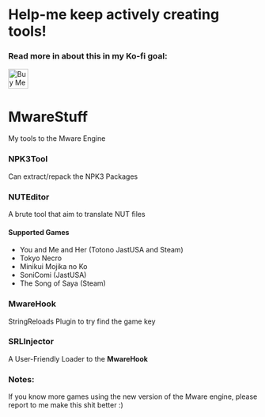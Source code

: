 # Help-me keep actively creating tools!
### Read more in about this in my Ko-fi goal:
<a href='https://ko-fi.com/Z8Z231I4Z' target='_blank'><img height='40' style='border:0px;height:40px;' src='https://cdn.ko-fi.com/cdn/kofi1.png?v=2' border='0' alt='Buy Me a Coffee at ko-fi.com' /></a>

# MwareStuff
My tools to the Mware Engine  

### NPK3Tool
Can extract/repack the NPK3 Packages 

### NUTEditor
A brute tool that aim to translate NUT files

#### Supported Games
- You and Me and Her (Totono JastUSA and Steam)
- Tokyo Necro
- Minikui Mojika no Ko
- SoniComi (JastUSA)
- The Song of Saya (Steam)

### MwareHook
StringReloads Plugin to try find the game key

### SRLInjector
A User-Friendly Loader to the **MwareHook**


### Notes:
If you know more games using the new version of the Mware engine, please report to me make this shit better :)
